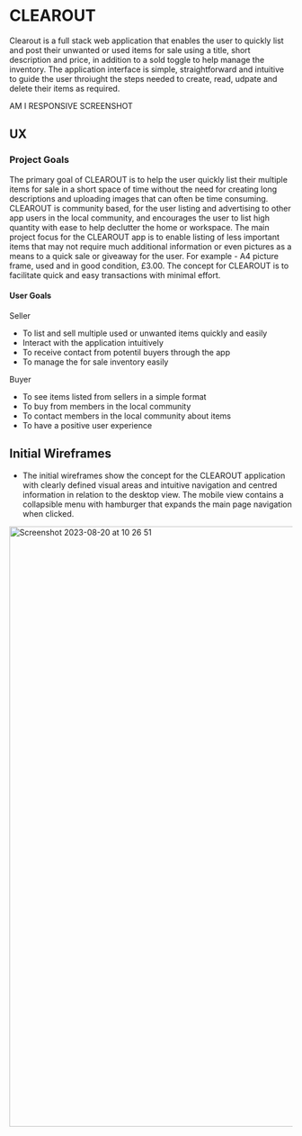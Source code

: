 # CLEAROUT
Clearout is a full stack web application that enables the user to quickly list and post their unwanted or used items for sale using a title, short description and price, in addition to a sold toggle to help manage the inventory. The application interface is simple, straightforward and intuitive to guide the user throiught the steps needed to create, read, udpate and delete their items as required. 

AM I RESPONSIVE SCREENSHOT

## UX
### Project Goals
The primary goal of CLEAROUT is to help the user quickly list their multiple items for sale in a short space of time without the need for creating long descriptions and uploading images that can often be time consuming. CLEAROUT is community based, for the user listing and advertising to other app users in the local community, and encourages the user to list high quantity with ease to help declutter the home or workspace. The main project focus for the CLEAROUT app is to enable listing of less important items that may not require much additional information or even pictures as a means to a quick sale or giveaway for the user. For example - A4 picture frame, used and in good condition, £3.00. The concept for CLEAROUT is to facilitate quick and easy transactions with minimal effort.


#### User Goals 
Seller
* To list and sell multiple used or unwanted items quickly and easily
* Interact with the application intuitively
* To receive contact from potentil buyers through the app
* To manage the for sale inventory easily

Buyer
* To see items listed from sellers in a simple format
* To buy from members in the local community
* To contact members in the local community about items
* To have a positive user experience

## Initial Wireframes
  * The initial wireframes show the concept for the CLEAROUT application with clearly defined visual areas and intuitive navigation and centred information in relation to the desktop view. The mobile view contains a collapsible menu with hamburger that expands the main page navigation when clicked.

<img width="1067" alt="Screenshot 2023-08-20 at 10 26 51" src="https://github.com/elliotjonesdev/clearout/assets/119816371/b90138f8-97e0-4d14-ba0a-35a2a570f980">



